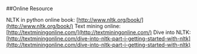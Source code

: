 
##Online Resource

NLTK in python online book:	[http://www.nltk.org/book/](http://www.nltk.org/book/)
Text mining online: [http://textminingonline.com/](http://textminingonline.com/)
Dive into NLTK: [http://textminingonline.com/dive-into-nltk-part-i-getting-started-with-nltk](http://textminingonline.com/dive-into-nltk-part-i-getting-started-with-nltk)